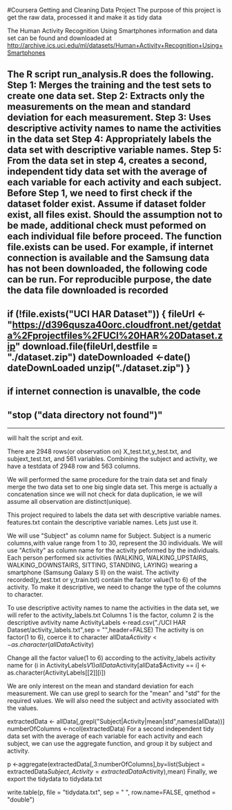 #Coursera Getting and Cleaning Data Project
The purpose of this project is get the raw data, processed it and make it as tidy data

The Human Activity Recognition Using Smartphones information and data set can be found and downloaded at
http://archive.ics.uci.edu/ml/datasets/Human+Activity+Recognition+Using+Smartphones

The R script run_analysis.R does the following. 
Step 1: Merges the training and the test sets to create one data set.
Step 2: Extracts only the measurements on the mean and standard deviation for each measurement. 
Step 3: Uses descriptive activity names to name the activities in the data set
Step 4: Appropriately labels the data set with descriptive variable names. 
Step 5: From the data set in step 4, creates a second, independent tidy data set with the average of each variable 
for each activity and each subject.
Before Step 1, we need to first check if the dataset folder exist. Assume if dataset folder exist, all files exist. 
Should the assumption not to be made, additional check must peformed on each individual file before proceed. 
The function file.exists can be used. For example, if internet connection is available and the Samsung data has not 
been downloaded, the following code can be run. For reproducible purpose, the date the data file downloaded is 
recorded
--------------------------------------------------------------------------------------------------------
if (!file.exists("UCI HAR Dataset")) {
  fileUrl <-"https://d396qusza40orc.cloudfront.net/getdata%2Fprojectfiles%2FUCI%20HAR%20Dataset.zip"
  download.file(fileUrl,destfile = "./dataset.zip")
  dateDownloaded <-date()
  dateDownLoaded
  unzip("./dataset.zip")
}
--------------------------------------------------------------------------------------------------------
if internet connection is unavalble, the code
------------------------------------
## "stop ("data directory not found")" 
------------------------------------
will halt the script and exit.

There are 2948 rows(or observation on) X_test.txt,y_test.txt, and subjext_test.txt, and 561 variables. Combining the
subject and activity, we have a testdata of 2948 row and 563 columns.

We will performed the same procedure for the train data set and finaly merge the two data set to one big single
data set. This merge is actually a concatenation since we will not check for data duplication, ie we will assume
all observation are distinct(unique).

This project required to labels the data set with descriptive variable names.
features.txt contain the descriptive variable names. Lets just use it.

We will use "Subject" as column name for Subject. Subject is a numeric columns,with value range from 1 to 30, represent
the 30 individuals. We will use "Activity" as column name for the activity peformed by the individuals. Each person 
performed six activities (WALKING, WALKING_UPSTAIRS, WALKING_DOWNSTAIRS, SITTING, STANDING, LAYING) 
wearing a smartphone (Samsung Galaxy S II) on the waist. The activity recorded(y_test.txt or y_train.txt) contain the
factor value(1 to 6) of the activity. To make it descriptive, we need to change the type of the columns to character.

To use descriptive activity names to name the activities in the data set, we will refer to the activity_labels.txt
Columns 1 is the factor, column 2 is the descriptive avtivity name
ActivityLabels <-read.csv("./UCI HAR Dataset/activity_labels.txt",sep = "",header=FALSE)
The activity is on factor(1 to 6), coerce it to character
allData$Activity <- as.character(allData$Activity)

Change all the factor value(1 to 6) according to the activity_labels activity name
for (i in ActivityLabels$V1)
  allData$Activity[allData$Activity == i] <- as.character(ActivityLabels[[2]][i])

We are only interest on the mean and standard deviation for each measurement. We can use grepl to search for
the "mean" and "std" for the required values. We will also need the subject and activity associated with the values.

extractedData <- allData[,grepl("Subject|Activity|mean|std",names(allData))]
numberOfColumns <-ncol(extractedData)
For a second independent tidy data set with the average of each variable for each activity and each subject, we can
use the aggregate function, and group it by subject and activity.

p <-aggregate(extractedData[,3:numberOfColumns],by=list(Subject = extractedData$Subject, Activity = extractedData$Activity),mean)
Finally, we export the tidydata to tidydata.txt

write.table(p, file = "tidydata.txt", sep = " ", row.name=FALSE, qmethod = "double")
